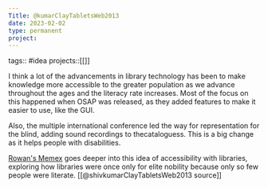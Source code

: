 ```yaml
---
Title: @kumarClayTabletsWeb2013
date: 2023-02-02
type: permanent
project:
---
```


tags::  #idea 
projects::[[]]


I think a lot of the advancements in library technology has been to make knowledge more accessible to the greater population as we advance throughout the ages and the literacy rate increases. Most of the focus on this happened when OSAP was released, as they added features to make it easier to use, like the GUI.

Also, the multiple international conference led the way for representation for the blind, adding sound recordings to thecataloguess. This is a big change as it helps people with disabilities.

[Rowan's Memex](https://rowanegg.github.io/thememexofegg/Accessibility.html) goes deeper into this idea of accessibility with libraries, exploring how libraries were once only for elite nobility because only so few people were literate.
[[@shivkumarClayTabletsWeb2013 source]]
